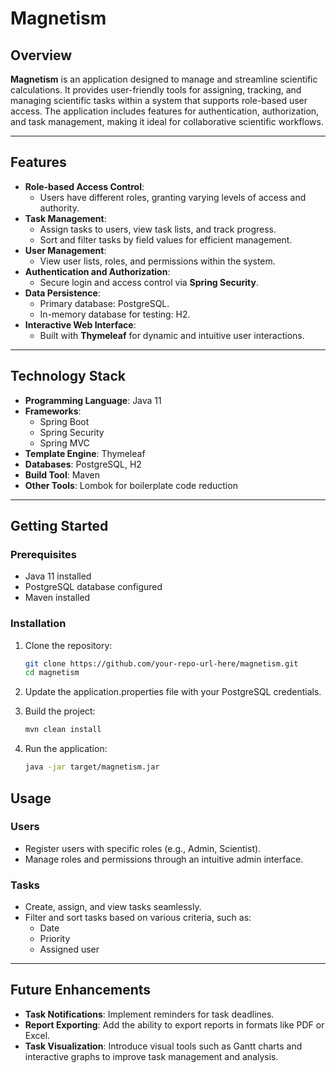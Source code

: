 # Magnetism

## Overview
**Magnetism** is an application designed to manage and streamline scientific calculations. It provides user-friendly tools for assigning, tracking, and managing scientific tasks within a system that supports role-based user access. The application includes features for authentication, authorization, and task management, making it ideal for collaborative scientific workflows.

---

## Features
- **Role-based Access Control**: 
  - Users have different roles, granting varying levels of access and authority.
- **Task Management**:
  - Assign tasks to users, view task lists, and track progress.
  - Sort and filter tasks by field values for efficient management.
- **User Management**:
  - View user lists, roles, and permissions within the system.
- **Authentication and Authorization**:
  - Secure login and access control via **Spring Security**.
- **Data Persistence**:
  - Primary database: PostgreSQL.
  - In-memory database for testing: H2.
- **Interactive Web Interface**:
  - Built with **Thymeleaf** for dynamic and intuitive user interactions.

---

## Technology Stack
- **Programming Language**: Java 11
- **Frameworks**: 
  - Spring Boot
  - Spring Security
  - Spring MVC
- **Template Engine**: Thymeleaf
- **Databases**: PostgreSQL, H2
- **Build Tool**: Maven
- **Other Tools**: Lombok for boilerplate code reduction

---

## Getting Started

### Prerequisites
- Java 11 installed
- PostgreSQL database configured
- Maven installed

### Installation
1. Clone the repository:
   ```bash
   git clone https://github.com/your-repo-url-here/magnetism.git
   cd magnetism


2. Update the application.properties file with your PostgreSQL credentials.

3. Build the project:
   ```bash
   mvn clean install

4. Run the application:
   ```bash
   java -jar target/magnetism.jar

## Usage

### Users
- Register users with specific roles (e.g., Admin, Scientist).
- Manage roles and permissions through an intuitive admin interface.

### Tasks
- Create, assign, and view tasks seamlessly.
- Filter and sort tasks based on various criteria, such as:
  - Date
  - Priority
  - Assigned user

---

## Future Enhancements
- **Task Notifications**: Implement reminders for task deadlines.
- **Report Exporting**: Add the ability to export reports in formats like PDF or Excel.
- **Task Visualization**: Introduce visual tools such as Gantt charts and interactive graphs to improve task management and analysis.

